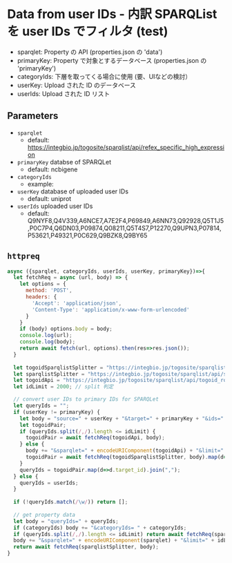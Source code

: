 # Data from user IDs - 内訳 SPARQList を user IDs でフィルタ (test)

* sparqlet: Property の API (properties.json の 'data')
* primaryKey: Property で対象とするデータベース (properties.json の 'primaryKey')
* categoryIds: 下層を取ってくる場合に使用 (要、UIなどの検討）
* userKey: Upload された ID のデータベース
* userIds: Upload された ID リスト

## Parameters

* `sparqlet`
  * default: https://integbio.jp/togosite/sparqlist/api/refex_specific_high_expression
* `primaryKey` databse of SPARQLet
  * default: ncbigene
* `categoryIds`
  * example:
* `userKey` database of uploaded user IDs
  * default: uniprot
* `userIds` uploaded user IDs
  * default: Q9NYF8,Q4V339,A6NCE7,A7E2F4,P69849,A6NN73,Q92928,Q5T1J5,P0C7P4,Q6DN03,P09874,Q08211,Q5T4S7,P12270,Q9UPN3,P07814,P53621,P49321,P0C629,Q9BZK8,Q9BY65

  
## `httpreq`

```javascript
async ({sparqlet, categoryIds, userIds, userKey, primaryKey})=>{
  let fetchReq = async (url, body) => {
    let options = {	
      method: 'POST',
      headers: {
        'Accept': 'application/json',
        'Content-Type': 'application/x-www-form-urlencoded'
      }
    }
    if (body) options.body = body;
    console.log(url);
    console.log(body);
    return await fetch(url, options).then(res=>res.json());
  }
  
  let togoidSparqlistSplitter = "https://integbio.jp/togosite/sparqlist/api/togoid_sparqlist_splitter";  
  let sparqlistSplitter = "https://integbio.jp/togosite/sparqlist/api/sparqlist_splitter";
  let togoidApi = "https://integbio.jp/togosite/sparqlist/api/togoid_route_sparql"; // SPARQList での仮実装 2
  let idLimit = 2000; // split 判定

  // convert user IDs to primary IDs for SPARQLet
  let queryIds = "";
  if (userKey != primaryKey) {
    let body = "source=" + userKey + "&target=" + primaryKey + "&ids=" +  encodeURIComponent(userIds);
    let togoidPair;
    if (queryIds.split(/,/).length <= idLimit) {
      togoidPair = await fetchReq(togoidApi, body);
    } else {
      body += "&sparqlet=" + encodeURIComponent(togoidApi) + "&limit=" + idLimit;
      togoidPair = await fetchReq(togoidSparqlistSplitter, body).map(d=>d.target_id).join(",");
    }
    queryIds = togoidPair.map(d=>d.target_id).join(",");
  } else {
    queryIds = userIds;
  }
  
  if (!queryIds.match(/\w/)) return [];
  
  // get property data
  let body = "queryIds=" + queryIds;
  if (categoryIds) body += "&categoryIds= " + categoryIds;
  if (queryIds.split(/,/).length <= idLimit) return await fetchReq(sparqlet, body);
  body += "&sparqlet=" + encodeURIComponent(sparqlet) + "&limit=" + idLimit;
  return await fetchReq(sparqlistSplitter, body);
}
```
  